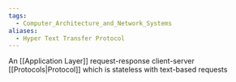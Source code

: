 ```yaml
---
tags:
  - Computer_Architecture_and_Network_Systems
aliases:
  - Hyper Text Transfer Protocol
---
```

An [[Application Layer]] request-response client-server [[Protocols|Protocol]] which is stateless with text-based requests